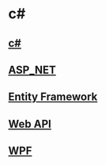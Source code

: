 # c#

## [c#](c_sharp.md)

## [ASP_NET](ASP_NET.md)

## [Entity Framework](EntityFramework.md)

## [Web API](Web_API.md)

## [WPF](WPF.md)
